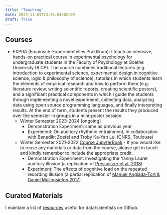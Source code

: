 ```yaml
---
title: "Teaching"
date: 2023-11-01T13:36:04+02:00
draft: false
---
```


## Courses

* EXPRA (Empirisch-Experimentelles Praktikum): I teach an intensive, hands-on practical course in experimental psychology for undergraduate students in the Faculty of  Psychology at Goethe University (8 CP). The course combines traditional lectures (e.g. introduction to experimental science, experimental design in cognitive science, logic & philosophy of science), tutorials in which students learn the elements of empirical research and how to perform them (e.g. literature review, writing scientific reports, creating scientific posters), and a significant practical components in which I guide the students through implementing a novel experiment, collecting data, analyzing data using open source programming languages, and finally interpreting results. At the end of term, students present the results they produced over the semester in groups in a mini-poster session. 
	* Winter Semester 2023-2024 [ongoing]
		- Demonstration Experiment: same as previous year 
		- Experiment: On auditory rhythmic entrainment, in collaboration with Benedikt Zoefel and Troby Ka-Yan Lui (CNRS, Toulouse)
	* Winter Semester 2021-2022 [Course JupyterBook](https://avakiai.github.io/expra_winter2021-2022/index.html) - If you would like to reuse any materials or data from the course, please get in touch and kindly remember to include the appropriate credit.
		- Demonstration Experiment: Investigating the Yanny/Laurel auditory illusion (a replication of [Pressnitzer et al. 2018](https://www.sciencedirect.com/science/article/pii/S0960982218307590))
		- Experiment: The effects of cognitive load on the repeated recording illusion (a partial replication of [Manuel Anglada-Tort & Daniel Müllensiefen 2017](https://www.researchgate.net/publication/316351073_The_Repeated_Recording_Illusion_The_Effects_of_Extrinsic_and_Individual_Difference_Factors_on_Musical_Judgments))

## Curated Materials

I maintain a list of [resources](https://github.com/avakiai/Scientific-Resources) useful for data/scientists on Github.


